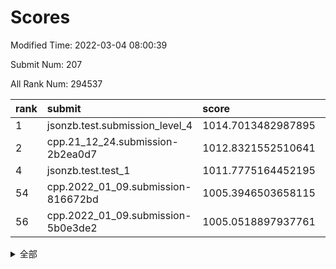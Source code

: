 # Scores

Modified Time: 2022-03-04 08:00:39

Submit Num: 207

All Rank Num: 294537

| rank |               submit               |       score        |       sigma        | pk_num |
| :--- | :--------------------------------- | :----------------- | :----------------- | :----- |
| 1    | jsonzb.test.submission_level_4     | 1014.7013482987895 | 0.8287013232438288 | 5692   |
| 2    | cpp.21_12_24.submission-2b2ea0d7   | 1012.8321552510641 | 0.8076421805104851 | 5696   |
| 4    | jsonzb.test.test_1                 | 1011.7775164452195 | 0.7781904896571741 | 5682   |
| 54   | cpp.2022_01_09.submission-816672bd | 1005.3946503658115 | 0.7130407513198037 | 5692   |
| 56   | cpp.2022_01_09.submission-5b0e3de2 | 1005.0518897937761 | 0.7221195747910296 | 5689   |


<details>
<summary>全部</summary>

| rank |                 submit                 |       score        |       sigma        | pk_num |
| :--- | :------------------------------------- | :----------------- | :----------------- | :----- |
| 1    | jsonzb.test.submission_level_4         | 1014.7013482987895 | 0.8287013232438288 | 5692   |
| 2    | cpp.21_12_24.submission-2b2ea0d7       | 1012.8321552510641 | 0.8076421805104851 | 5696   |
| 3    | gobigger.level_3.submission_level_3_38 | 1011.9912007027724 | 0.7558374343030411 | 5689   |
| 4    | jsonzb.test.test_1                     | 1011.7775164452195 | 0.7781904896571741 | 5682   |
| 5    | gobigger.level_3.submission_level_3_49 | 1011.4485068106925 | 0.7711449920961333 | 5684   |
| 6    | gobigger.level_3.submission_level_3_30 | 1011.1265826105848 | 0.7589430058152937 | 5697   |
| 7    | gobigger.level_3.submission_level_3_26 | 1011.0200570058679 | 0.7968386217690074 | 5693   |
| 8    | gobigger.level_3.submission_level_3_14 | 1010.9375609281498 | 0.7875018270122519 | 5690   |
| 9    | gobigger.level_3.submission_level_3_46 | 1010.8518974873024 | 0.7865139534173545 | 5691   |
| 10   | gobigger.level_3.submission_level_3_10 | 1010.8421236116014 | 0.7829909636082875 | 5691   |
| 11   | gobigger.level_3.submission_level_3_0  | 1010.8044969487037 | 0.7777484442460282 | 5693   |
| 12   | gobigger.level_3.submission_level_3_15 | 1010.8043075757521 | 0.7592721271508599 | 5695   |
| 13   | gobigger.level_3.submission_level_3_27 | 1010.7932840646923 | 0.7761000658867433 | 5698   |
| 14   | gobigger.level_3.submission_level_3_37 | 1010.7777437700435 | 0.7448059430474395 | 5685   |
| 15   | gobigger.level_3.submission_level_3_29 | 1010.7709537563597 | 0.7843394602007776 | 5695   |
| 16   | gobigger.level_3.submission_level_3_31 | 1010.6936895638005 | 0.7762670544015204 | 5691   |
| 17   | gobigger.level_3.submission_level_3_1  | 1010.6301348196051 | 0.7747599597378412 | 5683   |
| 18   | gobigger.level_3.submission_level_3_4  | 1010.5885463318015 | 0.7737990216282672 | 5692   |
| 19   | gobigger.level_3.submission_level_3_7  | 1010.5375145026194 | 0.7713416882889177 | 5691   |
| 20   | gobigger.level_3.submission_level_3_35 | 1010.4614983895077 | 0.7966029667517007 | 5690   |
| 21   | gobigger.level_3.submission_level_3_40 | 1010.3492054608178 | 0.7733147741923844 | 5687   |
| 22   | gobigger.level_3.submission_level_3_32 | 1010.3177112490179 | 0.761246261930812  | 5691   |
| 23   | gobigger.level_3.submission_level_3_3  | 1010.3043316687081 | 0.7397191903486674 | 5692   |
| 24   | gobigger.level_3.submission_level_3_44 | 1010.2710202655625 | 0.752996923336919  | 5689   |
| 25   | gobigger.level_3.submission_level_3_43 | 1010.2560777896026 | 0.7578541560406563 | 5691   |
| 26   | gobigger.level_3.submission_level_3_47 | 1010.1521771456062 | 0.7481592107572153 | 5695   |
| 27   | gobigger.level_3.submission_level_3_2  | 1010.0332136853326 | 0.7624165703067496 | 5691   |
| 28   | gobigger.level_3.submission_level_3_20 | 1010.0094068075279 | 0.7423425207008363 | 5697   |
| 29   | gobigger.level_3.submission_level_3_42 | 1009.9685743517639 | 0.7479424401043113 | 5689   |
| 30   | gobigger.level_3.submission_level_3_41 | 1009.9489248207074 | 0.7487242226435086 | 5688   |
| 31   | gobigger.level_3.submission_level_3_12 | 1009.9375435329813 | 0.7703662263119857 | 5689   |
| 32   | gobigger.level_3.submission_level_3_8  | 1009.9015965964282 | 0.757187284351647  | 5692   |
| 33   | gobigger.level_3.submission_level_3_13 | 1009.880052918931  | 0.7735012781243846 | 5689   |
| 34   | gobigger.level_3.submission_level_3_24 | 1009.8536863672077 | 0.7582330573916588 | 5691   |
| 35   | gobigger.level_3.submission_level_3_5  | 1009.8518407019365 | 0.7620944887444182 | 5692   |
| 36   | gobigger.level_3.submission_level_3_36 | 1009.8090335424831 | 0.7672630482747902 | 5692   |
| 37   | gobigger.level_3.submission_level_3_19 | 1009.7563270070701 | 0.7588010606812909 | 5690   |
| 38   | gobigger.level_3.submission_level_3_16 | 1009.7530035755128 | 0.7582317075602293 | 5697   |
| 39   | gobigger.level_3.submission_level_3_22 | 1009.7414383917082 | 0.7629052577886478 | 5692   |
| 40   | gobigger.level_3.submission_level_3_33 | 1009.7390243357878 | 0.7793200270454033 | 5688   |
| 41   | gobigger.level_3.submission_level_3_28 | 1009.7113996255459 | 0.7515282024021327 | 5693   |
| 42   | gobigger.level_3.submission_level_3_18 | 1009.6310117499262 | 0.7511477972882739 | 5689   |
| 43   | gobigger.level_3.submission_level_3_45 | 1009.6147862381607 | 0.7653773128669059 | 5692   |
| 44   | gobigger.level_3.submission_level_3_25 | 1009.6113581568928 | 0.7531385218084211 | 5688   |
| 45   | gobigger.level_3.submission_level_3_39 | 1009.4387129228284 | 0.7513906907593083 | 5692   |
| 46   | gobigger.level_3.submission_level_3_17 | 1009.4210641951121 | 0.739873035757444  | 5693   |
| 47   | gobigger.level_3.submission_level_3_21 | 1009.3713134844648 | 0.7404526744078809 | 5695   |
| 48   | gobigger.level_3.submission_level_3_6  | 1009.2668485880196 | 0.7331396634649484 | 5691   |
| 49   | gobigger.level_3.submission_level_3_34 | 1009.1116139409488 | 0.7697181773128862 | 5693   |
| 50   | gobigger.level_3.submission_level_3_11 | 1008.3806617457742 | 0.7534996905929792 | 5697   |
| 51   | gobigger.level_3.submission_level_3_48 | 1008.0531995666141 | 0.7402812490865031 | 5689   |
| 52   | gobigger.level_3.submission_level_3_9  | 1007.5743120391428 | 0.7612723278703915 | 5692   |
| 53   | gobigger.level_3.submission_level_3_23 | 1006.392186614623  | 0.7283910683539963 | 5691   |
| 54   | cpp.2022_01_09.submission-816672bd     | 1005.3946503658115 | 0.7130407513198037 | 5692   |
| 55   | gobigger.level_1.submission_level_1_3  | 1005.1155262694247 | 0.7246571011937575 | 5689   |
| 56   | cpp.2022_01_09.submission-5b0e3de2     | 1005.0518897937761 | 0.7221195747910296 | 5689   |
| 57   | gobigger.level_1.submission_level_1_8  | 1004.8823079072569 | 0.7215023390658619 | 5693   |
| 58   | gobigger.level_1.submission_level_1_24 | 1004.5560647460644 | 0.7122974406012481 | 5692   |
| 59   | gobigger.level_1.submission_level_1_38 | 1004.3825061028801 | 0.7143779097491721 | 5687   |
| 60   | gobigger.level_1.submission_level_1_9  | 1004.3065956834785 | 0.7211894269935138 | 5691   |
| 61   | gobigger.level_1.submission_level_1_16 | 1004.2044808602434 | 0.7165829660250778 | 5693   |
| 62   | gobigger.level_1.submission_level_1_19 | 1004.1039850992274 | 0.7149538398964576 | 5691   |
| 63   | gobigger.level_1.submission_level_1_27 | 1003.8785658934918 | 0.7157108045264651 | 5684   |
| 64   | gobigger.level_1.submission_level_1_29 | 1003.8508782430379 | 0.7299093986565285 | 5684   |
| 65   | gobigger.level_1.submission_level_1_40 | 1003.8417486334117 | 0.7356017093507258 | 5690   |
| 66   | gobigger.level_1.submission_level_1_12 | 1003.8374271989048 | 0.728942166092091  | 5693   |
| 67   | gobigger.level_1.submission_level_1_28 | 1003.7489610969469 | 0.7067884032946188 | 5693   |
| 68   | gobigger.level_1.submission_level_1_45 | 1003.5908951356449 | 0.7181261126401985 | 5692   |
| 69   | gobigger.level_1.submission_level_1_18 | 1003.58764226007   | 0.7162713090928177 | 5695   |
| 70   | gobigger.level_1.submission_level_1_41 | 1003.5791671623759 | 0.7204645269028735 | 5689   |
| 71   | gobigger.level_1.submission_level_1_32 | 1003.5186938727888 | 0.7148228636072175 | 5691   |
| 72   | gobigger.level_1.submission_level_1_47 | 1003.4947949930854 | 0.716226203007888  | 5691   |
| 73   | gobigger.level_1.submission_level_1_44 | 1003.4380347316045 | 0.711975634286416  | 5691   |
| 74   | gobigger.level_1.submission_level_1_43 | 1003.3905250272508 | 0.7235362217087397 | 5695   |
| 75   | gobigger.level_1.submission_level_1_13 | 1003.3747670595186 | 0.721692868000076  | 5693   |
| 76   | gobigger.level_1.submission_level_1_22 | 1003.3486044849923 | 0.710731946331568  | 5691   |
| 77   | gobigger.level_1.submission_level_1_49 | 1003.3424219616401 | 0.7143509016943197 | 5692   |
| 78   | gobigger.level_1.submission_level_1_11 | 1003.3175106917693 | 0.7233448463996445 | 5693   |
| 79   | gobigger.level_1.submission_level_1_46 | 1003.3130638302641 | 0.717481932448394  | 5689   |
| 80   | gobigger.level_1.submission_level_1_6  | 1003.31123823981   | 0.7102745242670014 | 5693   |
| 81   | gobigger.level_1.submission_level_1_17 | 1003.3094038727118 | 0.7169128787788637 | 5694   |
| 82   | gobigger.level_1.submission_level_1_39 | 1003.2869867615045 | 0.7109901423752611 | 5690   |
| 83   | gobigger.level_1.submission_level_1_21 | 1003.2503836214676 | 0.7208212770384247 | 5695   |
| 84   | gobigger.level_1.submission_level_1_15 | 1003.2402980812038 | 0.722665307062586  | 5690   |
| 85   | gobigger.level_1.submission_level_1_5  | 1003.2380077891445 | 0.731582846367766  | 5695   |
| 86   | gobigger.level_1.submission_level_1_34 | 1003.2063902321563 | 0.7080850246634796 | 5686   |
| 87   | gobigger.level_1.submission_level_1_37 | 1003.0274147556426 | 0.7104686157742767 | 5693   |
| 88   | gobigger.level_1.submission_level_1_0  | 1003.0081014986358 | 0.7297766164300635 | 5690   |
| 89   | gobigger.level_1.submission_level_1_23 | 1002.9574669753998 | 0.7166921647060578 | 5693   |
| 90   | gobigger.level_1.submission_level_1_26 | 1002.9543927489952 | 0.7188225519537997 | 5694   |
| 91   | gobigger.level_1.submission_level_1_20 | 1002.8800819505211 | 0.7312332656313105 | 5693   |
| 92   | gobigger.level_1.submission_level_1_1  | 1002.8413976695834 | 0.7178375509889551 | 5686   |
| 93   | gobigger.level_1.submission_level_1_42 | 1002.7684072474565 | 0.717680015250479  | 5690   |
| 94   | gobigger.level_1.submission_level_1_4  | 1002.7404592851071 | 0.7086744966302566 | 5693   |
| 95   | gobigger.level_1.submission_level_1_30 | 1002.7255877409195 | 0.7089448297011193 | 5689   |
| 96   | gobigger.level_1.submission_level_1_10 | 1002.6947858879707 | 0.7217983693623654 | 5690   |
| 97   | gobigger.level_1.submission_level_1_48 | 1002.6642329224486 | 0.7060885150782664 | 5693   |
| 98   | gobigger.level_1.submission_level_1_7  | 1002.6246542552763 | 0.7061261233722029 | 5693   |
| 99   | gobigger.level_1.submission_level_1_36 | 1002.3509546969647 | 0.7106734982688571 | 5693   |
| 100  | gobigger.level_1.submission_level_1_14 | 1002.3290947153332 | 0.7222090330252848 | 5691   |
| 101  | gobigger.level_1.submission_level_1_2  | 1002.29927011916   | 0.7148939993162411 | 5695   |
| 102  | gobigger.level_1.submission_level_1_31 | 1002.272193246876  | 0.7116835725172992 | 5684   |
| 103  | gobigger.level_1.submission_level_1_35 | 1002.2215877036782 | 0.7093733953048265 | 5692   |
| 104  | gobigger.level_1.submission_level_1_33 | 1002.1615226304167 | 0.7227316926525573 | 5690   |
| 105  | gobigger.level_1.submission_level_1_25 | 1001.3571367679622 | 0.7239358693310286 | 5690   |
| 106  | gobigger.random.submission_random_5    | 997.5012386615367  | 0.706036322116246  | 5691   |
| 107  | gobigger.random.submission_random_35   | 997.1399939169341  | 0.7024575502735072 | 5690   |
| 108  | gobigger.random.submission_random_37   | 997.0742235507316  | 0.7268363968044717 | 5696   |
| 109  | gobigger.random.submission_random_19   | 996.8564394001398  | 0.7160879906654934 | 5687   |
| 110  | gobigger.random.submission_random_10   | 996.8138489614068  | 0.7089664599205573 | 5693   |
| 111  | gobigger.random.submission_random_26   | 996.8095084336859  | 0.70314390212565   | 5691   |
| 112  | gobigger.random.submission_random_45   | 996.7823976945859  | 0.7123721813973584 | 5690   |
| 113  | gobigger.random.submission_random_1    | 996.7435198165219  | 0.7064197688386897 | 5695   |
| 114  | gobigger.random.submission_random_40   | 996.7377798400909  | 0.7134596050653043 | 5695   |
| 115  | gobigger.random.submission_random_34   | 996.6917626482171  | 0.7087569780213983 | 5697   |
| 116  | gobigger.random.submission_random_24   | 996.6305274289125  | 0.7099787128354257 | 5689   |
| 117  | gobigger.random.submission_random_32   | 996.5407345368135  | 0.6951948113653165 | 5691   |
| 118  | gobigger.random.submission_random_27   | 996.5296412398372  | 0.715099908486807  | 5692   |
| 119  | gobigger.random.submission_random_9    | 996.5256287620456  | 0.7079527876924212 | 5690   |
| 120  | gobigger.random.submission_random_28   | 996.4338295893893  | 0.7044827547210829 | 5691   |
| 121  | gobigger.random.submission_random_20   | 996.4147292428611  | 0.7001888976338765 | 5690   |
| 122  | gobigger.random.submission_random_38   | 996.3749695493449  | 0.7212784821626966 | 5685   |
| 123  | gobigger.random.submission_random_43   | 996.3570454582334  | 0.7091264958886531 | 5686   |
| 124  | gobigger.random.submission_random_47   | 996.315029971505   | 0.715333308662356  | 5687   |
| 125  | gobigger.random.submission_random_25   | 996.2213167120651  | 0.716758301355478  | 5696   |
| 126  | gobigger.random.submission_random_16   | 996.1960338181416  | 0.7034172984227404 | 5689   |
| 127  | gobigger.random.submission_random_4    | 996.1203001924473  | 0.7133286934404203 | 5694   |
| 128  | gobigger.random.submission_random_33   | 996.1154021660973  | 0.7063552338964709 | 5696   |
| 129  | gobigger.random.submission_random_6    | 996.1108027880873  | 0.710330639388305  | 5690   |
| 130  | gobigger.random.submission_random_15   | 996.0994402043206  | 0.7281695469029401 | 5692   |
| 131  | gobigger.random.submission_random_18   | 995.9700548431969  | 0.6934633622674311 | 5689   |
| 132  | gobigger.random.submission_random_17   | 995.9454680789398  | 0.7118582730663926 | 5692   |
| 133  | gobigger.random.submission_random_30   | 995.8886648489987  | 0.7179363877038555 | 5688   |
| 134  | gobigger.random.submission_random_14   | 995.8049072989356  | 0.7004604198759062 | 5694   |
| 135  | gobigger.random.submission_random_8    | 995.7959031831098  | 0.7127286838496347 | 5690   |
| 136  | gobigger.random.submission_random_36   | 995.7909371934476  | 0.704940884759531  | 5697   |
| 137  | gobigger.random.submission_random_41   | 995.7884725132539  | 0.7061561677746135 | 5693   |
| 138  | gobigger.random.submission_random_21   | 995.7583009004057  | 0.7119606201593227 | 5690   |
| 139  | gobigger.random.submission_random_13   | 995.7459505492868  | 0.7178543437245554 | 5693   |
| 140  | gobigger.random.submission_random_48   | 995.6513382599236  | 0.7134711719681217 | 5690   |
| 141  | gobigger.random.submission_random_44   | 995.547740377212   | 0.7312847177529747 | 5687   |
| 142  | gobigger.random.submission_random_46   | 995.4858944700816  | 0.7074729882706179 | 5689   |
| 143  | gobigger.random.submission_random_7    | 995.4533720884855  | 0.7148547008037565 | 5693   |
| 144  | gobigger.random.submission_random_22   | 995.4093072315122  | 0.7203133078352177 | 5691   |
| 145  | gobigger.random.submission_random_42   | 995.3780976818898  | 0.7153003633005374 | 5693   |
| 146  | gobigger.random.submission_random_23   | 995.3676817298547  | 0.7137872097606215 | 5690   |
| 147  | gobigger.random.submission_random_39   | 995.3101634192632  | 0.6992372539590713 | 5695   |
| 148  | gobigger.random.submission_random_12   | 995.1936344847107  | 0.7114025035308231 | 5686   |
| 149  | gobigger.random.submission_random_49   | 995.1756170106486  | 0.7095783086326841 | 5691   |
| 150  | gobigger.random.submission_random_11   | 995.1321942951722  | 0.7121034514740089 | 5690   |
| 151  | gobigger.random.submission_random_31   | 995.1265043134308  | 0.7123668472937316 | 5694   |
| 152  | gobigger.random.submission_random_3    | 995.0381602996521  | 0.7236690710656467 | 5690   |
| 153  | gobigger.random.submission_random_0    | 994.9275441046608  | 0.7263197735689414 | 5696   |
| 154  | gobigger.random.submission_random_2    | 994.8494098008052  | 0.7178492453023708 | 5694   |
| 155  | gobigger.random.submission_random_29   | 994.653983800291   | 0.7231357446265105 | 5692   |
| 156  | gobigger.level_2.submission_level_2_31 | 994.1201809423318  | 0.7170949199819531 | 5693   |
| 157  | gobigger.level_2.submission_level_2_28 | 993.5609788344991  | 0.7295656867221804 | 5691   |
| 158  | gobigger.level_2.submission_level_2_48 | 993.3958466149448  | 0.7284428383793304 | 5692   |
| 159  | gobigger.level_2.submission_level_2_35 | 993.3454184358822  | 0.7333522247099906 | 5693   |
| 160  | gobigger.level_2.submission_level_2_34 | 993.3293698163703  | 0.748693637919664  | 5694   |
| 161  | gobigger.level_2.submission_level_2_29 | 993.322789419454   | 0.7387709263772035 | 5696   |
| 162  | gobigger.level_2.submission_level_2_21 | 993.3135676181589  | 0.7319859151134911 | 5692   |
| 163  | gobigger.level_2.submission_level_2_11 | 993.2671227123808  | 0.7430885402957114 | 5698   |
| 164  | gobigger.level_2.submission_level_2_39 | 993.2013228749571  | 0.742282998393023  | 5690   |
| 165  | gobigger.level_2.submission_level_2_33 | 993.0233234176521  | 0.7407230134588196 | 5689   |
| 166  | gobigger.level_2.submission_level_2_19 | 992.9528659886793  | 0.7309370887508894 | 5695   |
| 167  | gobigger.level_2.submission_level_2_20 | 992.8299894911694  | 0.753346802667081  | 5691   |
| 168  | gobigger.level_2.submission_level_2_47 | 992.7310302867289  | 0.7530776100639648 | 5691   |
| 169  | gobigger.level_2.submission_level_2_7  | 992.7140048234929  | 0.7586390631999307 | 5689   |
| 170  | gobigger.level_2.submission_level_2_17 | 992.6807204077024  | 0.7304125805228139 | 5692   |
| 171  | gobigger.level_2.submission_level_2_22 | 992.6408258507901  | 0.7513407336770184 | 5686   |
| 172  | gobigger.level_2.submission_level_2_13 | 992.5126586264461  | 0.7419949027558634 | 5696   |
| 173  | gobigger.level_2.submission_level_2_40 | 992.4047103377624  | 0.7366670976696815 | 5690   |
| 174  | gobigger.level_2.submission_level_2_38 | 992.2134187891803  | 0.744669087351448  | 5690   |
| 175  | gobigger.level_2.submission_level_2_45 | 992.1775740277658  | 0.7425105589232237 | 5690   |
| 176  | gobigger.level_2.submission_level_2_0  | 992.1568170896618  | 0.7410815899632665 | 5695   |
| 177  | gobigger.level_2.submission_level_2_1  | 992.0967899391388  | 0.7352563711025785 | 5690   |
| 178  | gobigger.level_2.submission_level_2_37 | 992.0907664565783  | 0.7468178858779402 | 5694   |
| 179  | gobigger.level_2.submission_level_2_24 | 992.0773317659737  | 0.7502834765959459 | 5695   |
| 180  | gobigger.level_2.submission_level_2_25 | 992.0315406022188  | 0.7454268552587732 | 5693   |
| 181  | gobigger.level_2.submission_level_2_49 | 991.9782959456229  | 0.7648218655522123 | 5696   |
| 182  | gobigger.level_2.submission_level_2_12 | 991.9397101641839  | 0.7521400067510087 | 5692   |
| 183  | gobigger.level_2.submission_level_2_18 | 991.8815434863691  | 0.7405346733829989 | 5692   |
| 184  | gobigger.level_2.submission_level_2_44 | 991.7973915486169  | 0.7561746151824691 | 5694   |
| 185  | gobigger.level_2.submission_level_2_15 | 991.7688557983886  | 0.7457099627633051 | 5691   |
| 186  | gobigger.level_2.submission_level_2_32 | 991.7658044414579  | 0.7537379827335838 | 5696   |
| 187  | gobigger.level_2.submission_level_2_23 | 991.6663760121827  | 0.747300643223101  | 5694   |
| 188  | gobigger.level_2.submission_level_2_16 | 991.4242007751948  | 0.7525711908471721 | 5691   |
| 189  | gobigger.level_2.submission_level_2_2  | 991.3415111112557  | 0.7364596015499331 | 5691   |
| 190  | gobigger.level_2.submission_level_2_43 | 991.3258406487241  | 0.7633255422074836 | 5692   |
| 191  | gobigger.level_2.submission_level_2_27 | 991.3099011417067  | 0.7360897801199139 | 5688   |
| 192  | gobigger.level_2.submission_level_2_4  | 991.2951459461387  | 0.7385869207353777 | 5696   |
| 193  | gobigger.level_2.submission_level_2_9  | 991.2672561080445  | 0.7783146669405528 | 5688   |
| 194  | gobigger.level_2.submission_level_2_42 | 991.244972885567   | 0.7371880620172818 | 5694   |
| 195  | gobigger.level_2.submission_level_2_14 | 991.1278608015034  | 0.7402348925696277 | 5694   |
| 196  | gobigger.level_2.submission_level_2_36 | 991.1171763469963  | 0.7550226390823659 | 5692   |
| 197  | gobigger.level_2.submission_level_2_41 | 990.8921229404248  | 0.7472245761957185 | 5695   |
| 198  | gobigger.level_2.submission_level_2_26 | 990.8125984642518  | 0.7753519255312364 | 5693   |
| 199  | gobigger.level_2.submission_level_2_46 | 990.7899116887554  | 0.7703290526689491 | 5693   |
| 200  | gobigger.level_2.submission_level_2_3  | 990.7392410530726  | 0.7579441710711216 | 5689   |
| 201  | gobigger.level_2.submission_level_2_6  | 990.6455050042648  | 0.7497015323788    | 5691   |
| 202  | gobigger.level_2.submission_level_2_10 | 990.1544649819547  | 0.7727176362683182 | 5694   |
| 203  | gobigger.level_2.submission_level_2_8  | 990.1490750637679  | 0.7528803825163245 | 5696   |
| 204  | gobigger.level_2.submission_level_2_30 | 990.0608233784847  | 0.7755328100799779 | 5692   |
| 205  | gobigger.level_2.submission_level_2_5  | 989.6166961994958  | 0.7807486782873352 | 5694   |
| 206  | gobigger.none.submission_none_0        | 978.9181955485385  | 1.2199452332541698 | 5692   |
| 207  | gobigger.none.submission_none_1        | 975.5257024644255  | 1.5329036801591729 | 5693   |

</details>